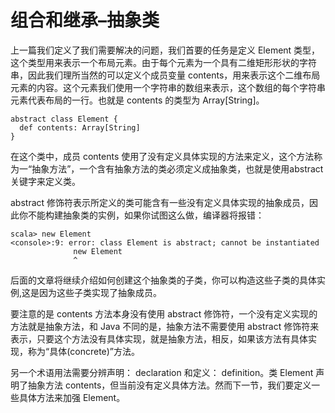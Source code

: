 # 组合和继承–抽象类 #
上一篇我们定义了我们需要解决的问题，我们首要的任务是定义 Element 类型，这个类型用来表示一个布局元素。由于每个元素为一个具有二维矩形形状的字符串，因此我们理所当然的可以定义个成员变量 contents，用来表示这个二维布局元素的内容。这个元素我们使用一个字符串的数组来表示，这个数组的每个字符串元素代表布局的一行。也就是 contents 的类型为 Array[String]。

```
abstract class Element {
  def contents: Array[String]
}
```

在这个类中，成员 contents 使用了没有定义具体实现的方法来定义，这个方法称为一“抽象方法”，一个含有抽象方法的类必须定义成抽象类，也就是使用abstract关键字来定义类。

abstract 修饰符表示所定义的类可能含有一些没有定义具体实现的抽象成员，因此你不能构建抽象类的实例，如果你试图这么做，编译器将报错：

```
scala> new Element
<console>:9: error: class Element is abstract; cannot be instantiated
              new Element
              ^
```

后面的文章将继续介绍如何创建这个抽象类的子类，你可以构造这些子类的具体实例,这是因为这些子类实现了抽象成员。

要注意的是 contents 方法本身没有使用 abstract 修饰符，一个没有定义实现的方法就是抽象方法，和 Java 不同的是，抽象方法不需要使用 abstract 修饰符来表示，只要这个方法没有具体实现，就是抽象方法，相反，如果该方法有具体实现，称为“具体(concrete)”方法。

另一个术语用法需要分辨声明： declaration 和定义： definition。类 Element 声明了抽象方法  contents，但当前没有定义具体方法。然而下一节，我们要定义一些具体方法来加强 Element。
